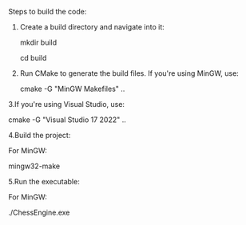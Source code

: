 Steps to build the code: 
1. Create a build directory and navigate into it:
   
   mkdir build
   
   cd build


3. Run CMake to generate the build files. If you're using MinGW, use:
   
   cmake -G "MinGW Makefiles" ..


3.If you're using Visual Studio, use:

   cmake -G "Visual Studio 17 2022" ..


4.Build the project:

  For MinGW:
  
  mingw32-make


5.Run the executable:

  For MinGW:
  
  ./ChessEngine.exe
